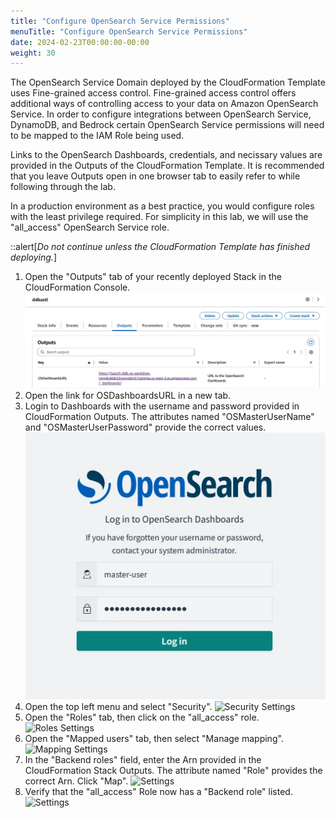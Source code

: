 ```yaml
---
title: "Configure OpenSearch Service Permissions"
menuTitle: "Configure OpenSearch Service Permissions"
date: 2024-02-23T00:00:00-00:00
weight: 30
---
```

The OpenSearch Service Domain deployed by the CloudFormation Template uses Fine-grained access control. Fine-grained access control offers additional ways of controlling access to your data on Amazon OpenSearch Service. In order to configure integrations between OpenSearch Service, DynamoDB, and Bedrock certain OpenSearch Service permissions will need to be mapped to the IAM Role being used.

Links to the OpenSearch Dashboards, credentials, and necissary values are provided in the Outputs of the CloudFormation Template. It is recommended that you leave Outputs open in one browser tab to easily refer to while following through the lab.

In a production environment as a best practice, you would configure roles with the least privilege required. For simplicity in this lab, we will use the "all_access" OpenSearch Service role.

::alert[_Do not continue unless the CloudFormation Template has finished deploying._]

 1. Open the "Outputs" tab of your recently deployed Stack in the CloudFormation Console.
   ![CloudFormation Outputs](/static/images/ddb-os-zetl3.jpg)
 1. Open the link for OSDashboardsURL in a new tab.
 1. Login to Dashboards with the username and password provided in CloudFormation Outputs. The attributes named "OSMasterUserName" and "OSMasterUserPassword" provide the correct values.
  ![OpenSearch Service Dashboards](/static/images/ddb-os-zetl4.jpg)
 1. Open the top left menu and select "Security".
  ![Security Settings](/static/images/ddb-os-zet5.jpg) 
 1. Open the "Roles" tab, then click on the "all_access" role.
  ![Roles Settings](/static/images/ddb-os-zet6.jpg) 
 1. Open the "Mapped users" tab, then select "Manage mapping".
  ![Mapping Settings](/static/images/ddb-os-zet7.jpg)
 1. In the "Backend roles" field, enter the Arn provided in the CloudFormation Stack Outputs. The attribute named "Role" provides the correct Arn. Click "Map".
  ![ Settings](/static/images/ddb-os-zet8.jpg)
 1. Verify that the "all_access" Role now has a "Backend role" listed.
  ![ Settings](/static/images/ddb-os-zet9.jpg)
